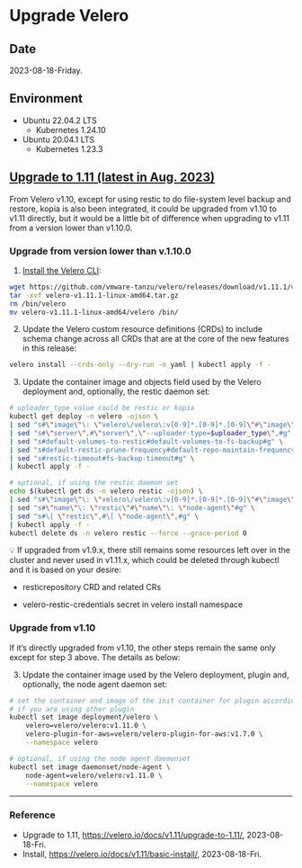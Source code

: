# Upgrade Velero

## Date

2023-08-18-Friday.

## Environment

- Ubuntu 22.04.2 LTS
  - Kubernetes 1.24.10
- Ubuntu 20.04.1 LTS
  - Kubernetes 1.23.3

## [Upgrade to 1.11 (latest in Aug. 2023)](https://velero.io/docs/v1.11/upgrade-to-1.11/)

From Velero v1.10, except for using restic to do file-system level backup and restore, kopia is also been integrated, it could be upgraded from v1.10 to v1.11 directly, but it would be a little bit of difference when upgrading to v1.11 from a version lower than v1.10.0.

### Upgrade from version lower than v.1.10.0

1. [Install the Velero CLI](https://velero.io/docs/v1.11/basic-install/):

```Bash
wget https://github.com/vmware-tanzu/velero/releases/download/v1.11.1/velero-v1.11.1-linux-amd64.tar.gz
tar -xvf velero-v1.11.1-linux-amd64.tar.gz
rm /bin/velero
mv velero-v1.11.1-linux-amd64/velero /bin/
```

2. Update the Velero custom resource definitions (CRDs) to include schema change across all CRDs that are at the core of the new features in this release:

```Bash
velero install --crds-only --dry-run -o yaml | kubectl apply -f -
```

3. Update the container image and objects field used by the Velero deployment and, optionally, the restic daemon set:

```Bash
# uploader_type value could be restic or kopia
kubectl get deploy -n velero -ojson \
| sed "s#\"image\"\: \"velero\/velero\:v[0-9]*.[0-9]*.[0-9]\"#\"image\"\: \"velero\/velero\:v1.11.0\"#g" \
| sed "s#\"server\",#\"server\",\"--uploader-type=$uploader_type\",#g" \
| sed "s#default-volumes-to-restic#default-volumes-to-fs-backup#g" \
| sed "s#default-restic-prune-frequency#default-repo-maintain-frequency#g" \
| sed "s#restic-timeout#fs-backup-timeout#g" \
| kubectl apply -f -

# optional, if using the restic daemon set
echo $(kubectl get ds -n velero restic -ojson) \
| sed "s#\"image\"\: \"velero\/velero\:v[0-9]*.[0-9]*.[0-9]\"#\"image\"\: \"velero\/velero\:v1.11.0\"#g" \
| sed "s#\"name\"\: \"restic\"#\"name\"\: \"node-agent\"#g" \
| sed "s#\[ \"restic\",#\[ \"node-agent\",#g" \
| kubectl apply -f -
kubectl delete ds -n velero restic --force --grace-period 0
```

:bulb: If upgraded from v1.9.x, there still remains some resources left over in the cluster and never used in v1.11.x, which could be deleted through kubectl and it is based on your desire:

* resticrepository CRD and related CRs

* velero-restic-credentials secret in velero install namespace

### Upgrade from v1.10

If it’s directly upgraded from v1.10, the other steps remain the same only except for step 3 above. The details as below:

3. Update the container image used by the Velero deployment, plugin and, optionally, the node agent daemon set:

```Bash
# set the container and image of the init container for plugin accordingly,
# if you are using other plugin
kubectl set image deployment/velero \
    velero=velero/velero:v1.11.0 \
    velero-plugin-for-aws=velero/velero-plugin-for-aws:v1.7.0 \
    --namespace velero

# optional, if using the node agent daemonset
kubectl set image daemonset/node-agent \
    node-agent=velero/velero:v1.11.0 \
    --namespace velero
```

---

### Reference
- Upgrade to 1.11, https://velero.io/docs/v1.11/upgrade-to-1.11/, 2023-08-18-Fri.
- Install, https://velero.io/docs/v1.11/basic-install/, 2023-08-18-Fri.
